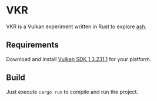# VKR

VKR is a Vulkan experiment written in Rust to explore [ash](https://github.com/MaikKlein/ash).

## Requirements

Download and install [Vulkan SDK 1.3.231.1](https://vulkan.lunarg.com/sdk/home) for your platform.

## Build

Just execute `cargo run` to compile and run the project.
